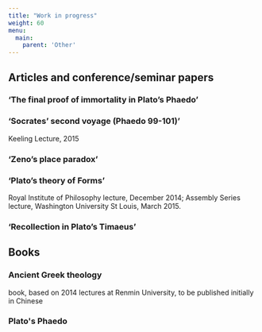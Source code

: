 ```yaml
---
title: "Work in progress"
weight: 60
menu:
  main:
    parent: 'Other'
---
```


## Articles and conference/seminar papers

### ‘The final proof of immortality in Plato’s Phaedo’


### ‘Socrates’ second voyage (Phaedo 99-101)’
Keeling Lecture, 2015

### ‘Zeno’s place paradox’

### ‘Plato’s theory of Forms’
 Royal Institute of Philosophy lecture, December 2014; Assembly Series lecture, Washington University St Louis, March 2015.
 
### ‘Recollection in Plato’s Timaeus’

## Books

### Ancient Greek theology
book, based on 2014 lectures at Renmin University, to be published initially in Chinese

### Plato's Phaedo
